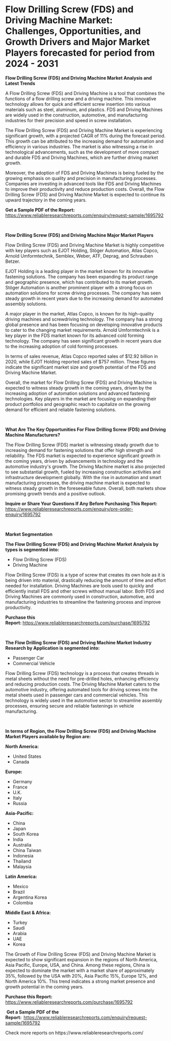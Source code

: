 <p><h1>Flow Drilling Screw (FDS) and Driving Machine Market: Challenges, Opportunities, and Growth Drivers and Major Market Players forecasted for period from 2024 - 2031</h1></p><p><strong>Flow Drilling Screw (FDS) and Driving Machine Market Analysis and Latest Trends</strong></p>
<p><p>A Flow Drilling Screw (FDS) and Driving Machine is a tool that combines the functions of a flow drilling screw and a driving machine. This innovative technology allows for quick and efficient screw insertion into various materials such as steel, aluminum, and plastics. FDS and Driving Machines are widely used in the construction, automotive, and manufacturing industries for their precision and speed in screw installation.</p><p>The Flow Drilling Screw (FDS) and Driving Machine Market is experiencing significant growth, with a projected CAGR of 11% during the forecast period. This growth can be attributed to the increasing demand for automation and efficiency in various industries. The market is also witnessing a rise in technological advancements, such as the development of more compact and durable FDS and Driving Machines, which are further driving market growth.</p><p>Moreover, the adoption of FDS and Driving Machines is being fueled by the growing emphasis on quality and precision in manufacturing processes. Companies are investing in advanced tools like FDS and Driving Machines to improve their productivity and reduce production costs. Overall, the Flow Drilling Screw (FDS) and Driving Machine Market is expected to continue its upward trajectory in the coming years.</p></p>
<p><strong>Get a Sample PDF of the Report:&nbsp;</strong> <a href="https://www.reliableresearchreports.com/enquiry/request-sample/1695792">https://www.reliableresearchreports.com/enquiry/request-sample/1695792</a></p>
<p>&nbsp;</p>
<p><strong>Flow Drilling Screw (FDS) and Driving Machine Major Market Players</strong></p>
<p><p>Flow Drilling Screw (FDS) and Driving Machine Market is highly competitive with key players such as EJOT Holding, Stöger Automation, Atlas Copco, Arnold Umformtechnik, Semblex, Weber, ATF, Deprag, and Schrauben Betzer. </p><p>EJOT Holding is a leading player in the market known for its innovative fastening solutions. The company has been expanding its product range and geographic presence, which has contributed to its market growth. Stöger Automation is another prominent player with a strong focus on automation solutions for screw driving processes. The company has seen steady growth in recent years due to the increasing demand for automated assembly solutions.</p><p>A major player in the market, Atlas Copco, is known for its high-quality driving machines and screwdriving technology. The company has a strong global presence and has been focusing on developing innovative products to cater to the changing market requirements. Arnold Umformtechnik is a key player in the FDS market known for its advanced cold forming technology. The company has seen significant growth in recent years due to the increasing adoption of cold forming processes.</p><p>In terms of sales revenue, Atlas Copco reported sales of $12.92 billion in 2020, while EJOT Holding reported sales of $757 million. These figures indicate the significant market size and growth potential of the FDS and Driving Machine Market. </p><p>Overall, the market for Flow Drilling Screw (FDS) and Driving Machine is expected to witness steady growth in the coming years, driven by the increasing adoption of automation solutions and advanced fastening technologies. Key players in the market are focusing on expanding their product portfolios and geographic reach to capitalize on the growing demand for efficient and reliable fastening solutions.</p></p>
<p>&nbsp;</p>
<p><strong>What Are The Key Opportunities For Flow Drilling Screw (FDS) and Driving Machine Manufacturers?</strong></p>
<p><p>The Flow Drilling Screw (FDS) market is witnessing steady growth due to increasing demand for fastening solutions that offer high strength and reliability. The FDS market is expected to experience significant growth in the coming years, driven by advancements in technology and the automotive industry's growth. The Driving Machine market is also projected to see substantial growth, fueled by increasing construction activities and infrastructure development globally. With the rise in automation and smart manufacturing processes, the driving machine market is expected to witness steady growth in the foreseeable future. Overall, both markets show promising growth trends and a positive outlook.</p></p>
<p><strong>Inquire or Share Your Questions If Any Before Purchasing This Report:</strong> <a href="https://www.reliableresearchreports.com/enquiry/pre-order-enquiry/1695792">https://www.reliableresearchreports.com/enquiry/pre-order-enquiry/1695792</a></p>
<p>&nbsp;</p>
<p><strong>Market Segmentation</strong></p>
<p><strong>The Flow Drilling Screw (FDS) and Driving Machine Market Analysis by types is segmented into:</strong></p>
<p><ul><li>Flow Drilling Screw (FDS)</li><li>Driving Machine</li></ul></p>
<p><p>Flow Drilling Screw (FDS) is a type of screw that creates its own hole as it is being driven into material, drastically reducing the amount of time and effort needed for installation. Driving Machines are tools used to quickly and efficiently install FDS and other screws without manual labor. Both FDS and Driving Machines are commonly used in construction, automotive, and manufacturing industries to streamline the fastening process and improve productivity.</p></p>
<p><strong>Purchase this Report:&nbsp;</strong><a href="https://www.reliableresearchreports.com/purchase/1695792">https://www.reliableresearchreports.com/purchase/1695792</a></p>
<p>&nbsp;</p>
<p><strong>The Flow Drilling Screw (FDS) and Driving Machine Market Industry Research by Application is segmented into:</strong></p>
<p><ul><li>Passenger Car</li><li>Commercial Vehicle</li></ul></p>
<p><p>Flow Drilling Screw (FDS) technology is a process that creates threads in metal sheets without the need for pre-drilled holes, enhancing efficiency and reducing production costs. The Driving Machine Market caters to the automotive industry, offering automated tools for driving screws into the metal sheets used in passenger cars and commercial vehicles. This technology is widely used in the automotive sector to streamline assembly processes, ensuring secure and reliable fastenings in vehicle manufacturing.</p></p>
<p>&nbsp;</p>
<p><strong>In terms of Region, the Flow Drilling Screw (FDS) and Driving Machine Market Players available by Region are:</strong></p>
<p>
    <p> <strong> North America: </strong>
        <ul>
            <li>United States</li>
            <li>Canada</li>
        </ul>
        </p> 
    <p> <strong> Europe: </strong>
        <ul>
            <li>Germany</li>
            <li>France</li>
            <li>U.K.</li>
            <li>Italy</li>
            <li>Russia</li>
        </ul>
        </p> 
    <p> <strong> Asia-Pacific: </strong>
        <ul>
            <li>China</li>
            <li>Japan</li>
            <li>South Korea</li>
            <li>India</li>
            <li>Australia</li>
            <li>China Taiwan</li>
            <li>Indonesia</li>
            <li>Thailand</li>
            <li>Malaysia</li>
        </ul>
        </p> 
    <p> <strong> Latin America: </strong>
        <ul>
            <li>Mexico</li>
            <li>Brazil</li>
            <li>Argentina Korea</li>
            <li>Colombia</li>
        </ul>
        </p> 
    <p> <strong> Middle East & Africa: </strong>
        <ul>
            <li>Turkey</li>
            <li>Saudi</li>
            <li>Arabia</li>
            <li>UAE</li>
            <li>Korea</li>
        </ul>
    </p>
    </p>
<p><p>The Growth of Flow Drilling Screw (FDS) and Driving Machine Market is expected to show significant expansion in the regions of North America, Asia Pacific, Europe, USA, and China. Among these regions, China is expected to dominate the market with a market share of approximately 35%, followed by the USA with 20%, Asia Pacific 15%, Europe 12%, and North America 10%. This trend indicates a strong market presence and growth potential in the coming years.</p></p>
<p><strong>Purchase this Report: </strong><a href="https://www.reliableresearchreports.com/purchase/1695792">https://www.reliableresearchreports.com/purchase/1695792</a></p>
<p>&nbsp;<strong>Get a Sample PDF of the Report:&nbsp;&nbsp;</strong><a href="https://www.reliableresearchreports.com/enquiry/request-sample/1695792">https://www.reliableresearchreports.com/enquiry/request-sample/1695792</a></p>
<p><strong></strong></p>
<p>Check more reports on https://www.reliableresearchreports.com/</p>